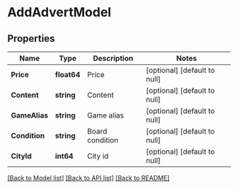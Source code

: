 # AddAdvertModel

## Properties
Name | Type | Description | Notes
------------ | ------------- | ------------- | -------------
**Price** | **float64** | Price | [optional] [default to null]
**Content** | **string** | Content | [optional] [default to null]
**GameAlias** | **string** | Game alias | [optional] [default to null]
**Condition** | **string** | Board condition | [optional] [default to null]
**CityId** | **int64** | City id | [optional] [default to null]

[[Back to Model list]](../README.md#documentation-for-models) [[Back to API list]](../README.md#documentation-for-api-endpoints) [[Back to README]](../README.md)


